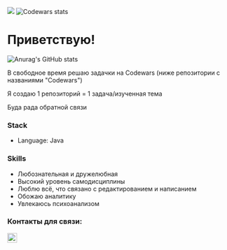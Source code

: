 ![](https://komarev.com/ghpvc/?username=your-github-Leeloomoscow)
![Codewars stats](https://www.codewars.com/users/Leeloomoscow/badges/micro)

# Приветствую!


![Anurag's GitHub stats](https://github-readme-stats.vercel.app/api?username=Leeloomoscow&show_icons=true&theme=radical)


В свободное время решаю задачки на Codewars (ниже репозитории с названиями "Codewars")

Я создаю 1 репозиторий = 1 задача/изученная тема

Буда рада обратной связи



### Stack
- Language: Java

### Skills
- Любознательная и дружелюбная
- Высокий уровень самодисциплины
- Люблю всё, что связано с редактированием и написанием 
- Обожаю аналитику
- Увлекаюсь психоанализом



### Контакты для связи:
[<img align="left" width="22px" alt="javeoff | Telegram" src="https://simpleicons.org/icons/telegram.svg" />](https://t.me/Leeloo_moscow) 
